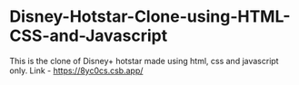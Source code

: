 # Disney-Hotstar-Clone-using-HTML-CSS-and-Javascript
This is the clone of Disney+ hotstar made using html, css and javascript only.
Link - https://8yc0cs.csb.app/
